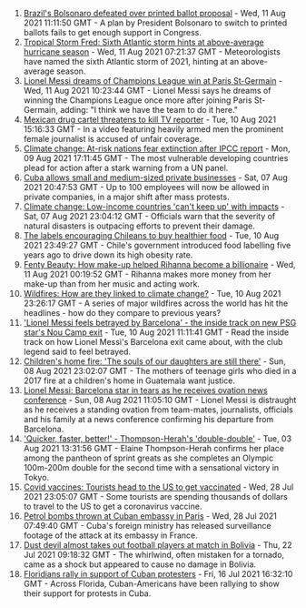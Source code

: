 1. [Brazil's Bolsonaro defeated over printed ballot proposal](https://www.bbc.co.uk/news/world-latin-america-58171369) - Wed, 11 Aug 2021 11:11:50 GMT - A plan by President Bolsonaro to switch to printed ballots fails to get enough support in Congress.
2. [Tropical Storm Fred: Sixth Atlantic storm hints at above-average hurricane season](https://www.bbc.co.uk/news/science-environment-58160257) - Wed, 11 Aug 2021 07:21:37 GMT - Meteorologists have named the sixth Atlantic storm of 2021, hinting at an above-average season.
3. [Lionel Messi dreams of Champions League win at Paris St-Germain](https://www.bbc.co.uk/sport/football/58159748) - Wed, 11 Aug 2021 10:23:44 GMT - Lionel Messi says he dreams of winning the Champions League once more after joining Paris St-Germain, adding: "I think we have the team to do it here."
4. [Mexican drug cartel threatens to kill TV reporter](https://www.bbc.co.uk/news/world-latin-america-58153732) - Tue, 10 Aug 2021 15:16:33 GMT - In a video featuring heavily armed men the prominent female journalist is accused of unfair coverage.
5. [Climate change: At-risk nations fear extinction after IPCC report](https://www.bbc.co.uk/news/world-58064485) - Mon, 09 Aug 2021 17:11:45 GMT - The most vulnerable developing countries plead for action after a stark warning from a UN panel.
6. [Cuba allows small and medium-sized private businesses](https://www.bbc.co.uk/news/world-latin-america-58132000) - Sat, 07 Aug 2021 20:47:53 GMT - Up to 100 employees will now be allowed in private companies, in a major shift after mass protests.
7. [Climate change: Low-income countries 'can't keep up' with impacts](https://www.bbc.co.uk/news/world-58080083) - Sat, 07 Aug 2021 23:04:12 GMT - Officials warn that the severity of natural disasters is outpacing efforts to prevent their damage.
8. [The labels encouraging Chileans to buy healthier food](https://www.bbc.co.uk/news/world-latin-america-57553315) - Tue, 10 Aug 2021 23:49:27 GMT - Chile's government introduced food labelling five years ago to drive down its high obesity rate.
9. [Fenty Beauty: How make-up helped Rihanna become a billionaire](https://www.bbc.co.uk/news/newsbeat-58084543) - Wed, 11 Aug 2021 00:19:52 GMT - Rihanna makes more money from her make-up than from her music and acting work.
10. [Wildfires: How are they linked to climate change?](https://www.bbc.co.uk/news/58159451) - Tue, 10 Aug 2021 23:26:17 GMT - A series of major wildfires across the world has hit the headlines - how do they compare to previous years?
11. ['Lionel Messi feels betrayed by Barcelona' - the inside track on new PSG star's Nou Camp exit](https://www.bbc.co.uk/sport/football/58157038) - Tue, 10 Aug 2021 11:11:41 GMT - Read the inside track on how Lionel Messi's Barcelona exit came about, with the club legend said to feel betrayed.
12. [Children's home fire: 'The souls of our daughters are still there'](https://www.bbc.co.uk/news/world-latin-america-58076664) - Sun, 08 Aug 2021 23:02:07 GMT - The mothers of teenage girls who died in a 2017 fire at a children's home in Guatemala want justice.
13. [Lionel Messi: Barcelona star in tears as he receives ovation news conference](https://www.bbc.co.uk/sport/av/football/58137848) - Sun, 08 Aug 2021 11:05:10 GMT - Lionel Messi is distraught as he receives a standing ovation from team-mates, journalists, officials and his family at a news conference confirming his departure from Barcelona.
14. ['Quicker, faster, better!' - Thompson-Herah's 'double-double'](https://www.bbc.co.uk/sport/av/olympics/58075391) - Tue, 03 Aug 2021 13:31:56 GMT - Elaine Thompson-Herah confirms her place among the pantheon of sprint greats as she completes an Olympic 100m-200m double for the second time with a sensational victory in Tokyo.
15. [Covid vaccines: Tourists head to the US to get vaccinated](https://www.bbc.co.uk/news/world-us-canada-58004253) - Wed, 28 Jul 2021 23:05:07 GMT - Some tourists are spending thousands of dollars to travel to the US to get a coronavirus vaccine.
16. [Petrol bombs thrown at Cuban embassy in Paris](https://www.bbc.co.uk/news/world-57995485) - Wed, 28 Jul 2021 07:49:40 GMT - Cuba's foreign ministry has released surveillance footage of the attack at its embassy in France.
17. [Dust devil almost takes out football players at match in Bolivia](https://www.bbc.co.uk/news/world-latin-america-57927943) - Thu, 22 Jul 2021 09:18:32 GMT - The whirlwind, often mistaken for a tornado, came as a shock but appeared to cause no damage in Bolivia.
18. [Floridians rally in support of Cuban protesters](https://www.bbc.co.uk/news/world-us-canada-57869119) - Fri, 16 Jul 2021 16:32:10 GMT - Across Florida, Cuban-Americans have been rallying to show their support for protests in Cuba.
